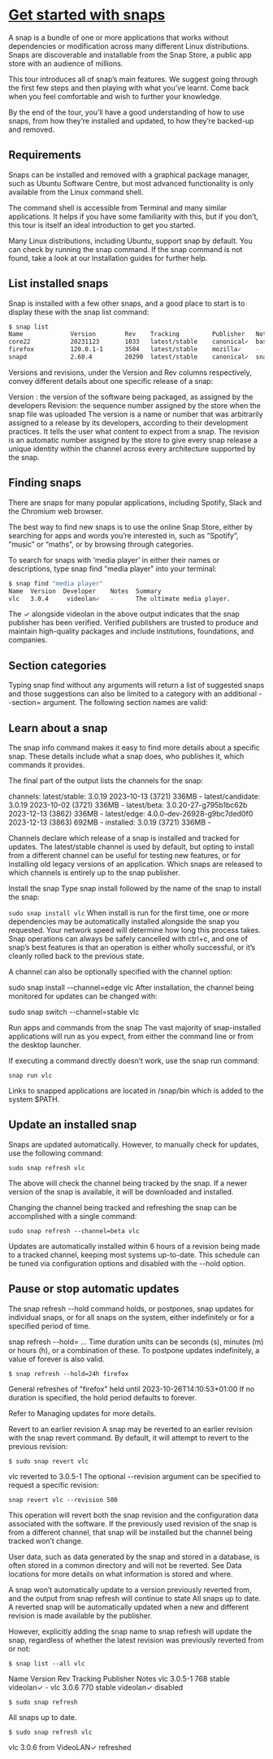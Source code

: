 # **[Get started with snaps](https://snapcraft.io/docs/get-started)**

A snap is a bundle of one or more applications that works without dependencies or modification across many different Linux distributions. Snaps are discoverable and installable from the Snap Store, a public app store with an audience of millions.

This tour introduces all of snap’s main features. We suggest going through the first few steps and then playing with what you’ve learnt. Come back when you feel comfortable and wish to further your knowledge.

By the end of the tour, you’ll have a good understanding of how to use snaps, from how they’re installed and updated, to how they’re backed-up and removed.

## Requirements

Snaps can be installed and removed with a graphical package manager, such as Ubuntu Software Centre, but most advanced functionality is only available from the Linux command shell.

The command shell is accessible from Terminal and many similar applications. It helps if you have some familiarity with this, but if you don’t, this tour is itself an ideal introduction to get you started.

Many Linux distributions, including Ubuntu, support snap by default. You can check by running the snap command. If the snap command is not found, take a look at our Installation guides for further help.

## List installed snaps

Snap is installed with a few other snaps, and a good place to start is to display these with the snap list command:

```bash
$ snap list
Name             Version        Rev    Tracking         Publisher   Notes
core22           20231123       1033   latest/stable    canonical✓  base
firefox          120.0.1-1      3504   latest/stable    mozilla✓    -
snapd            2.60.4         20290  latest/stable    canonical✓  snapd
```

Versions and revisions, under the Version and Rev columns respectively, convey different details about one specific release of a snap:

Version : the version of the software being packaged, as assigned by the developers
Revision: the sequence number assigned by the store when the snap file was uploaded
The version is a name or number that was arbitrarily assigned to a release by its developers, according to their development practices. It tells the user what content to expect from a snap. The revision is an automatic number assigned by the store to give every snap release a unique identity within the channel across every architecture supported by the snap.

## Finding snaps

There are snaps for many popular applications, including Spotify, Slack and the Chromium web browser.

The best way to find new snaps is to use the online Snap Store, either by searching for apps and words you’re interested in, such as “Spotify”, “music” or “maths”, or by browsing through categories.

To search for snaps with ‘media player’ in either their names or descriptions, type snap find "media player" into your terminal:

```bash
$ snap find "media player"
Name  Version  Developer    Notes  Summary
vlc   3.0.4     videolan✓   -      The ultimate media player.
```

The ✓ alongside videolan in the above output indicates that the snap publisher has been verified. Verified publishers are trusted to produce and maintain high-quality packages and include institutions, foundations, and companies.

## Section categories

Typing snap find without any arguments will return a list of suggested snaps and those suggestions can also be limited to a category with an additional --section= argument. The following section names are valid:

## Learn about a snap

The snap info command makes it easy to find more details about a specific snap. These details include what a snap does, who publishes it, which commands it provides.

The final part of the output lists the channels for the snap:

channels:
  latest/stable:    3.0.19                      2023-10-13 (3721) 336MB -
  latest/candidate: 3.0.19                      2023-10-02 (3721) 336MB -
  latest/beta:      3.0.20-27-g795b1bc62b       2023-12-13 (3862) 336MB -
  latest/edge:      4.0.0-dev-26928-g9bc7ded0f0 2023-12-13 (3863) 692MB -
installed:          3.0.19                                 (3721) 336MB -

Channels declare which release of a snap is installed and tracked for updates. The latest/stable channel is used by default, but opting to install from a different channel can be useful for testing new features, or for installing old legacy versions of an application. Which snaps are released to which channels is entirely up to the snap publisher.

Install the snap
Type snap install followed by the name of the snap to install the snap:

`sudo snap install vlc`
When install is run for the first time, one or more dependencies may be automatically installed alongside the snap you requested. Your network speed will determine how long this process takes. Snap operations can always be safely cancelled with ctrl+c, and one of snap’s best features is that an operation is either wholly successful, or it’s cleanly rolled back to the previous state.

A channel can also be optionally specified with the channel option:

sudo snap install --channel=edge vlc
After installation, the channel being monitored for updates can be changed with:

sudo snap switch --channel=stable vlc

Run apps and commands from the snap
The vast majority of snap-installed applications will run as you expect, from either the command line or from the desktop launcher.

If executing a command directly doesn’t work, use the snap run command:

`snap run vlc`

Links to snapped applications are located in /snap/bin which is added to the system $PATH.

## Update an installed snap

Snaps are updated automatically. However, to manually check for updates, use the following command:

`sudo snap refresh vlc`

The above will check the channel being tracked by the snap. If a newer version of the snap is available, it will be downloaded and installed.

Changing the channel being tracked and refreshing the snap can be accomplished with a single command:

`sudo snap refresh --channel=beta vlc`

Updates are automatically installed within 6 hours of a revision being made to a tracked channel, keeping most systems up-to-date. This schedule can be tuned via configuration options and disabled with the --hold option.

## Pause or stop automatic updates

The snap refresh --hold command holds, or postpones, snap updates for individual snaps, or for all snaps on the system, either indefinitely or for a specified period of time.

snap refresh --hold=<duration> <snap1> <snap2>...
Time duration units can be seconds (s), minutes (m) or hours (h), or a combination of these. To postpone updates indefinitely, a value of forever is also valid.

`$ snap refresh --hold=24h firefox`

General refreshes of "firefox" held until 2023-10-26T14:10:53+01:00
If no duration is specified, the hold period defaults to forever.

Refer to Managing updates for more details.

Revert to an earlier revision
A snap may be reverted to an earlier revision with the snap revert command. By default, it will attempt to revert to the previous revision:

`$ sudo snap revert vlc`

vlc reverted to 3.0.5-1
The optional --revision argument can be specified to request a specific revision:

`snap revert vlc --revision 500`

This operation will revert both the snap revision and the configuration data associated with the software. If the previously used revision of the snap is from a different channel, that snap will be installed but the channel being tracked won’t change.

User data, such as data generated by the snap and stored in a database, is often stored in a common directory and will not be reverted. See Data locations for more details on what information is stored and where.

A snap won’t automatically update to a version previously reverted from, and the output from snap refresh will continue to state All snaps up to date. A reverted snap will be automatically updated when a new and different revision is made available by the publisher.

However, explicitly adding the snap name to snap refresh will update the snap, regardless of whether the latest revision was previously reverted from or not:

`$ snap list --all vlc`

Name  Version  Rev  Tracking  Publisher  Notes
vlc   3.0.5-1  768  stable    videolan✓  -
vlc   3.0.6    770  stable    videolan✓  disabled

`$ sudo snap refresh`

All snaps up to date.

`$ sudo snap refresh vlc`

vlc 3.0.6 from VideoLAN✓ refreshed
